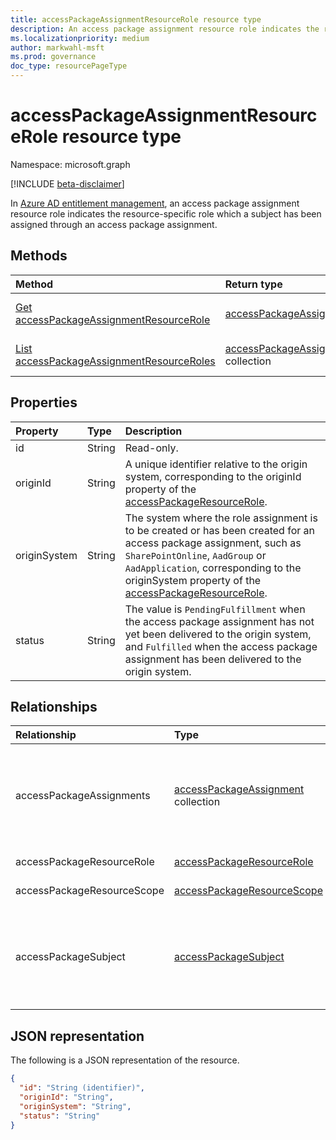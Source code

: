 ```yaml
---
title: accessPackageAssignmentResourceRole resource type
description: An access package assignment resource role indicates the resource-specific role which a subject has been assigned through an access package assignment.
ms.localizationpriority: medium
author: markwahl-msft
ms.prod: governance
doc_type: resourcePageType
---
```


# accessPackageAssignmentResourceRole resource type

Namespace: microsoft.graph

[!INCLUDE [beta-disclaimer](../../includes/beta-disclaimer.md)]

In [Azure AD entitlement management](entitlementmanagement-overview.md), an access package assignment resource role indicates the resource-specific role which a subject has been assigned through an access package assignment.

## Methods

| Method                                                                                                                 | Return type                                                                              | Description                                                     |
| :--------------------------------------------------------------------------------------------------------------------- | :--------------------------------------------------------------------------------------- | :-------------------------------------------------------------- |
| [Get accessPackageAssignmentResourceRole](../api/accesspackageassignmentresourcerole-get.md)                           | [accessPackageAssignmentResourceRole](accesspackageassignmentresourcerole.md)            | Retrieve an accessPackageAssignmentResourceRole object.         |
| [List accessPackageAssignmentResourceRoles](../api/entitlementmanagement-list-accesspackageassignmentresourceroles.md) | [accessPackageAssignmentResourceRole](accesspackageassignmentresourcerole.md) collection | Retrieve a list of accessPackageAssignmentResourceRole objects. |

## Properties

| Property     | Type   | Description                                                                                                                                                                                                                                                                          |
| :----------- | :----- | :----------------------------------------------------------------------------------------------------------------------------------------------------------------------------------------------------------------------------------------------------------------------------------- |
| id           | String | Read-only.                                                                                                                                                                                                                                                                           |
| originId     | String | A unique identifier relative to the origin system, corresponding to the originId property of the [accessPackageResourceRole](accesspackageresourcerole.md).                                                                                                                          |
| originSystem | String | The system where the role assignment is to be created or has been created for an access package assignment, such as `SharePointOnline`, `AadGroup` or `AadApplication`, corresponding to the originSystem property of the [accessPackageResourceRole](accesspackageresourcerole.md). |
| status       | String | The value is `PendingFulfillment` when the access package assignment has not yet been delivered to the origin system, and `Fulfilled` when the access package assignment has been delivered to the origin system.                                                                    |

## Relationships

| Relationship               | Type                                                             | Description                                                                                    |
| :------------------------- | :--------------------------------------------------------------- | :--------------------------------------------------------------------------------------------- |
| accessPackageAssignments   | [accessPackageAssignment](accesspackageassignment.md) collection | The access package assignments resulting in this role assignment. Read-only. Nullable.         |
| accessPackageResourceRole  | [accessPackageResourceRole](accesspackageresourcerole.md)        | Read-only. Nullable.                                                                           |
| accessPackageResourceScope | [accessPackageResourceScope](accesspackageresourcescope.md)      | Read-only. Nullable.                                                                           |
| accessPackageSubject       | [accessPackageSubject](accesspackagesubject.md)                  | Read-only. Nullable. Supports `$filter` (`eq`) on **objectId** and `$expand` query parameters. |

## JSON representation

The following is a JSON representation of the resource.

<!-- {
  "blockType": "resource",
  "optionalProperties": [

  ],
  "@odata.type": "microsoft.graph.accessPackageAssignmentResourceRole",
  "keyProperty": "id"
}-->

```json
{
  "id": "String (identifier)",
  "originId": "String",
  "originSystem": "String",
  "status": "String"
}
```

<!-- uuid: 16cd6b66-4b1a-43a1-adaf-3a886856ed98
2019-02-04 14:57:30 UTC -->

<!-- {
  "type": "#page.annotation",
  "description": "accessPackageAssignmentResourceRole resource",
  "keywords": "",
  "section": "documentation",
  "tocPath": ""
}-->
